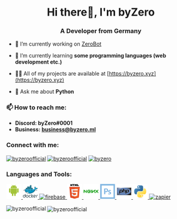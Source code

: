 <h1 align="center">Hi there👋, I'm byZero</h1>
<h3 align="center">A Developer from Germany</h3>

- 🔭 I’m currently working on [ZeroBot](https://zerobot.ml)

- 🌱 I’m currently learning **some programming languages (web development etc.)**

- 👨‍💻 All of my projects are available at [https://byzero.xyz](https://byzero.xyz)

- 💬 Ask me about **Python**

### 📫 How to reach me:
-  **Discord: byZero#0001**
-  **Business: business@byzero.ml**

<h3 align="left">Connect with me:</h3>
<p align="left">
<a href="https://twitter.com/byzeroofficial" target="blank"><img align="center" src="https://raw.githubusercontent.com/rahuldkjain/github-profile-readme-generator/master/src/images/icons/Social/twitter.svg" alt="byzeroofficial" height="30" width="40" /></a>
<a href="https://instagram.com/byzeroofficial" target="blank"><img align="center" src="https://raw.githubusercontent.com/rahuldkjain/github-profile-readme-generator/master/src/images/icons/Social/instagram.svg" alt="byzeroofficial" height="30" width="40" /></a>
<a href="https://www.youtube.com/c/byZeroYT" target="blank"><img align="center" src="https://raw.githubusercontent.com/rahuldkjain/github-profile-readme-generator/master/src/images/icons/Social/youtube.svg" alt="byzero" height="30" width="40" /></a>
</p>

<h3 align="left">Languages and Tools:</h3>
<p align="left"> <a href="https://developer.android.com" target="_blank"> <img src="https://raw.githubusercontent.com/devicons/devicon/master/icons/android/android-original-wordmark.svg" alt="android" width="40" height="40"/> </a> <a href="https://www.docker.com/" target="_blank"> <img src="https://raw.githubusercontent.com/devicons/devicon/master/icons/docker/docker-original-wordmark.svg" alt="docker" width="40" height="40"/> </a> <a href="https://firebase.google.com/" target="_blank"> <img src="https://www.vectorlogo.zone/logos/firebase/firebase-icon.svg" alt="firebase" width="40" height="40"/> </a> <a href="https://www.w3.org/html/" target="_blank"> <img src="https://raw.githubusercontent.com/devicons/devicon/master/icons/html5/html5-original-wordmark.svg" alt="html5" width="40" height="40"/> </a> <a href="https://www.nginx.com" target="_blank"> <img src="https://raw.githubusercontent.com/devicons/devicon/master/icons/nginx/nginx-original.svg" alt="nginx" width="40" height="40"/> </a> <a href="https://www.photoshop.com/en" target="_blank"> <img src="https://raw.githubusercontent.com/devicons/devicon/master/icons/photoshop/photoshop-line.svg" alt="photoshop" width="40" height="40"/> </a> <a href="https://www.php.net" target="_blank"> <img src="https://raw.githubusercontent.com/devicons/devicon/master/icons/php/php-original.svg" alt="php" width="40" height="40"/> </a> <a href="https://www.python.org" target="_blank"> <img src="https://raw.githubusercontent.com/devicons/devicon/master/icons/python/python-original.svg" alt="python" width="40" height="40"/> </a> <a href="https://zapier.com" target="_blank"> <img src="https://www.vectorlogo.zone/logos/zapier/zapier-icon.svg" alt="zapier" width="40" height="40"/> </a> </p>

<p><img align="left" src="https://github-readme-stats.vercel.app/api/top-langs?username=byzeroofficial&show_icons=true&locale=en&layout=compact" alt="byzeroofficial" /></p>

<p>&nbsp;<img align="center" src="https://github-readme-stats.vercel.app/api?username=byzeroofficial&show_icons=true&locale=en" alt="byzeroofficial" /></p>

